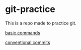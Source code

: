 # git-practice

This is a repo made to practice git.

[basic commands](./basic_commands.md)

[conventional commits](./conventional_commits.md)